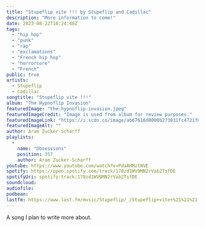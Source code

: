 ```yaml
---
title: "Stupeflip vite !!! by Stupeflip and Cadillac"
description: "More information to come!"
date: 2023-08-22T16:24:48Z
tags:
  - "hip hop"
  - "punk"
  - "rap"
  - "exclamations"
  - "French hip hop"
  - "horrorcore"
  - "French"
public: true
artists:
  - Stupeflip
  - Cadillac
songtitle: "Stupeflip vite !!!"
album: "The Hypnoflip Invasion"
featuredImage: "the-hypnoflip-invasion.jpeg"
featuredImageCredit: "Image is used from album for review purposes."
featuredImageLink: "https://i.scdn.co/image/ab67616d0000b273031fc4721f64d6053f9b28b9"
featuredImageAlt: ""
author: Aram Zucker-Scharff
playlists:
  -
    name: "Obsessions"
    position: 357
    author: Aram Zucker-Scharff
youtube: https://www.youtube.com/watch?v=PdaAHMztNVE
spotify: https://open.spotify.com/track/178zd1WV9MN2rVab2TsfDE
spotifyUri: spotify:track:178zd1WV9MN2rVab2TsfDE
soundcloud:
audiofile:
podbean:
lastfm: https://www.last.fm/music/Stupeflip/_/Stupeflip+vite+%21%21%21
---
```


A song I plan to write more about.
		